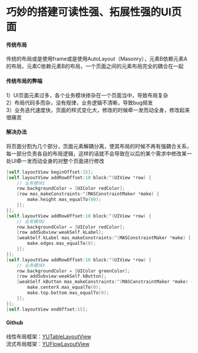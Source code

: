 # 巧妙的搭建可读性强、拓展性强的UI页面

#### 传统布局
传统的布局或是使用frame或是使用AutoLayout（Masonry），元素B依赖元素A的布局，元素C依赖元素B的布局，一个页面之间的元素布局完全的耦合在一起

#### 传统布局的弊端
1）UI页面元素过多，各个业务模块掺杂在一个页面当中，导致布局复杂                        
2）布局代码多而杂，没有规律，业务逻辑不清晰，导致bug频发                               
3）业务迭代速度快，页面的样式变化大，修改的时候牵一发而动全身，修改起来很痛苦               

#### 解决办法
将页面分割为几个部分，页面元素解耦分离，使其布局的时候不再有强耦合关系，每一部分负责各自的布局逻辑，这样的话就不会导致在以后的某个需求中修改某一处UI牵一发而动全身的对整个页面进行修改

```objective-c
[self.layoutView beginOffset:15];
[self.layoutView addRowOffset:10 block:^(UIView *row) {
  	// 业务模块1
    row.backgroundColor = [UIColor redColor];
    [row mas_makeConstraints:^(MASConstraintMaker *make) {
        make.height.mas_equalTo(60);
    }];
}];
[self.layoutView addRowOffset:10 block:^(UIView *row) {
    // 业务模块2
    row.backgroundColor = [UIColor redColor];
    [row addSubview:weakSelf.kLabel];
    [weakSelf.kLabel mas_makeConstraints:^(MASConstraintMaker *make) {
        make.edges.mas_equalTo(0);
    }];
}];
[self.layoutView addRowOffset:10 block:^(UIView *row) {
    // 业务模块3
    row.backgroundColor = [UIColor greenColor];
    [row addSubview:weakSelf.kButton];
    [weakSelf.kButton mas_makeConstraints:^(MASConstraintMaker *make) {
        make.centerX.mas_equalTo(0);
        make.top.bottom.mas_equalTo(0);
    }];
}];
[self.layoutView endOffset:15];
```
#### Github
线性布局框架：[YUTableLayoutView](https://github.com/Yanyuxxxx/YUTableLayoutView)  
流式布局框架：[YUFlowLayoutView](https://github.com/Yanyuxxxx/YUFlowLayoutView)